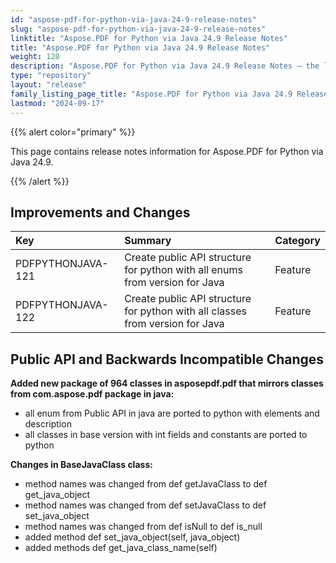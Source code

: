 ---id: "aspose-pdf-for-python-via-java-24-9-release-notes"slug: "aspose-pdf-for-python-via-java-24-9-release-notes"linktitle: "Aspose.PDF for Python via Java 24.9 Release Notes"title: "Aspose.PDF for Python via Java 24.9 Release Notes"weight: 120description: "Aspose.PDF for Python via Java 24.9 Release Notes – the latest updates and fixes."type: "repository"layout: "release"family_listing_page_title: "Aspose.PDF for Python via Java 24.9 Release Notes"lastmod: "2024-09-17"---{{% alert color="primary" %}}This page contains release notes information for Aspose.PDF for Python via Java 24.9.{{% /alert %}}## **Improvements and Changes**|**Key**|**Summary**|**Category**|| :- | :- | :- ||PDFPYTHONJAVA-121|Create public API structure for python with all enums from version for Java|Feature||PDFPYTHONJAVA-122|Create public API structure for python with all classes from version for Java|Feature|## **Public API and Backwards Incompatible Changes****Added new package of 964 classes in asposepdf.pdf that mirrors classes from com.aspose.pdf package in java:**- all enum from Public API in java are ported to python with elements and description- all classes in base version with int fields and constants are ported to python**Changes in BaseJavaClass class:**- method names was changed from def getJavaClass to  def get_java_object- method names was changed from  def setJavaClass to def set_java_object- method names was changed from  def isNull to def is_null- added method def set_java_object(self, java_object)- added methods def get_java_class_name(self)